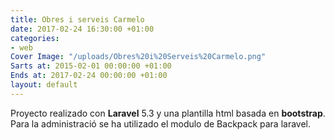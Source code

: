 ```yaml
---
title: Obres i serveis Carmelo
date: 2017-02-24 16:30:00 +01:00
categories:
- web
Cover Image: "/uploads/Obres%20i%20Serveis%20Carmelo.png"
Sarts at: 2015-02-01 00:00:00 +01:00
Ends at: 2017-02-24 00:00:00 +01:00
layout: default
---
```


Proyecto realizado con **Laravel** 5.3 y una plantilla html basada en **bootstrap**. Para la administració se ha utilizado el modulo de Backpack para laravel.